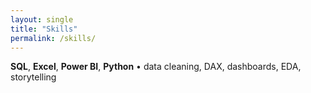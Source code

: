 ```yaml
---
layout: single
title: "Skills"
permalink: /skills/
---
```


**SQL**, **Excel**, **Power BI**, **Python** • data cleaning, DAX, dashboards, EDA, storytelling
